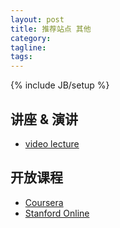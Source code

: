 ```yaml
---
layout: post
title: 推荐站点 其他
category:
tagline:
tags:
---
```

{% include JB/setup %}

## 讲座 & 演讲

+ [video lecture](http://videolectures.net/)

## 开放课程

+ [Coursera](https://www.coursera.org/)
+ [Stanford Online](http://online.stanford.edu/)
